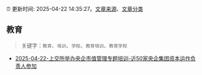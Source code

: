 :alarm_clock: 更新时间: 2025-04-22 14:35:27。[文章来源](/README.md)、[文章分类](/TAGS.md)

## 教育


> 关键字：`教育`、`培训`、`学校`、`教育培训`、`教育学校`



- [2025-04-22-上交所举办央企市值管理专题培训-近50家央企集团资本运作负责人参加](https://www.cls.cn/detail/2011476) 
